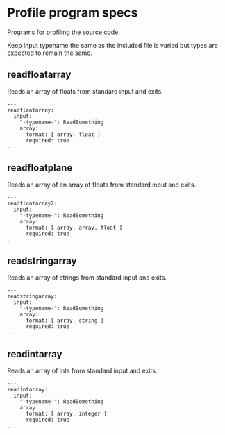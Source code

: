 # Profile program specs

Programs for profiling the source code.

Keep input typename the same as the included file is varied but types are
expected to remain the same.

## readfloatarray

Reads an array of floats from standard input and exits.

```
---
readfloatarray:
  input:
    "-typename-": ReadSomething
    array:
      format: [ array, float ]
      required: true
...
```

## readfloatplane

Reads an array of an array of floats from standard input and exits.

```
---
readfloatarray2:
  input:
    "-typename-": ReadSomething
    array:
      format: [ array, array, float ]
      required: true
...
```

## readstringarray

Reads an array of strings from standard input and exits.

```
---
readstringarray:
  input:
    "-typename-": ReadSomething
    array:
      format: [ array, string ]
      required: true
...
```

## readintarray

Reads an array of ints from standard input and exits.

```
---
readintarray:
  input:
    "-typename-": ReadSomething
    array:
      format: [ array, integer ]
      required: true
...
```

